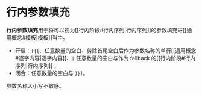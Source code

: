 # 行内参数填充

**行内参数填充**用于将可以视为[[行内阶段#行内序列|行内序列]]的参数填充进[[通用概念#模板|模板]]当中。

- 开启：`[{{`、任意数量的空白、剪除首尾空白后作为参数名称<wbr />
  的单行[[通用概念#逐字内容|逐字内容]]、`|` 任意数量的空白与作为 fallback 的[[行内阶段#行内序列|行内序列]]；
- 闭合：任意数量的空白与 `}}]`。

参数名称大小写不敏感。

